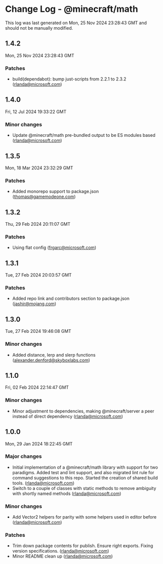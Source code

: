 # Change Log - @minecraft/math

This log was last generated on Mon, 25 Nov 2024 23:28:43 GMT and should not be manually modified.

<!-- Start content -->

## 1.4.2

Mon, 25 Nov 2024 23:28:43 GMT

### Patches

- build(dependabot): bump just-scripts from 2.2.1 to 2.3.2 (rlanda@microsoft.com)

## 1.4.0

Fri, 12 Jul 2024 19:33:22 GMT

### Minor changes

- Update @minecraft/math pre-bundled output to be ES modules based (rlanda@microsoft.com)

## 1.3.5

Mon, 18 Mar 2024 23:32:29 GMT

### Patches

- Added monorepo support to package.json (thomas@gamemodeone.com)

## 1.3.2

Thu, 29 Feb 2024 20:11:07 GMT

### Patches

- Using flat config (frgarc@microsoft.com)

## 1.3.1

Tue, 27 Feb 2024 20:03:57 GMT

### Patches

- Added repo link and contributors section to package.json (jashir@mojang.com)

## 1.3.0

Tue, 27 Feb 2024 19:46:08 GMT

### Minor changes

- Added distance, lerp and slerp functions (alexander.denford@skyboxlabs.com)

## 1.1.0

Fri, 02 Feb 2024 22:14:47 GMT

### Minor changes

- Minor adjustment to dependencies, making @minecraft/server a peer instead of direct dependency (rlanda@microsoft.com)

## 1.0.0

Mon, 29 Jan 2024 18:22:45 GMT

### Major changes

- Initial implementation of a @minecraft/math library with support for two paradigms. Added test and lint support, and also migrated lint rule for command suggestions to this repo. Started the creation of shared build tools. (rlanda@microsoft.com)
- Switch to a couple of classes with static methods to remove ambiguity with shortly named methods (rlanda@microsoft.com)

### Minor changes

- Add Vector2 helpers for parity with some helpers used in editor before (rlanda@microsoft.com)

### Patches

- Trim down package contents for publish. Ensure right exports. Fixing version specifications. (rlanda@microsoft.com)
- Minor README clean up (rlanda@microsoft.com)

